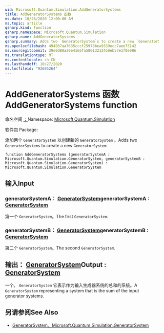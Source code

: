 ```yaml
---
uid: Microsoft.Quantum.Simulation.AddGeneratorSystems
title: AddGeneratorSystems 函数
ms.date: 10/26/2020 12:00:00 AM
ms.topic: article
qsharp.kind: function
qsharp.namespace: Microsoft.Quantum.Simulation
qsharp.name: AddGeneratorSystems
qsharp.summary: Adds two `GeneratorSystem`s to create a new `GeneratorSystem`.
ms.openlocfilehash: 494037aa7635cccf25978bea9339ecc7aee75142
ms.sourcegitcommit: 29e0d88a30e4166fa580132124b0eb57e1f0e986
ms.translationtype: MT
ms.contentlocale: zh-CN
ms.lasthandoff: 10/27/2020
ms.locfileid: "92695264"
---
```

# <a name="addgeneratorsystems-function"></a><span data-ttu-id="785c7-102">AddGeneratorSystems 函数</span><span class="sxs-lookup"><span data-stu-id="785c7-102">AddGeneratorSystems function</span></span>

<span data-ttu-id="785c7-103">命名空间 [：](xref:Microsoft.Quantum.Simulation)</span><span class="sxs-lookup"><span data-stu-id="785c7-103">Namespace: [Microsoft.Quantum.Simulation](xref:Microsoft.Quantum.Simulation)</span></span>

<span data-ttu-id="785c7-104">软件包 [](https://nuget.org/packages/)</span><span class="sxs-lookup"><span data-stu-id="785c7-104">Package: [](https://nuget.org/packages/)</span></span>


<span data-ttu-id="785c7-105">添加两个 `GeneratorSystem` 以创建新的 `GeneratorSystem` 。</span><span class="sxs-lookup"><span data-stu-id="785c7-105">Adds two `GeneratorSystem`s to create a new `GeneratorSystem`.</span></span>

```qsharp
function AddGeneratorSystems (generatorSystemA : Microsoft.Quantum.Simulation.GeneratorSystem, generatorSystemB : Microsoft.Quantum.Simulation.GeneratorSystem) : Microsoft.Quantum.Simulation.GeneratorSystem
```


## <a name="input"></a><span data-ttu-id="785c7-106">输入</span><span class="sxs-lookup"><span data-stu-id="785c7-106">Input</span></span>

### <a name="generatorsystema--generatorsystem"></a><span data-ttu-id="785c7-107">generatorSystemA： [GeneratorSystem](xref:Microsoft.Quantum.Simulation.GeneratorSystem)</span><span class="sxs-lookup"><span data-stu-id="785c7-107">generatorSystemA : [GeneratorSystem](xref:Microsoft.Quantum.Simulation.GeneratorSystem)</span></span>

<span data-ttu-id="785c7-108">第一个 `GeneratorSystem`。</span><span class="sxs-lookup"><span data-stu-id="785c7-108">The first `GeneratorSystem`.</span></span>


### <a name="generatorsystemb--generatorsystem"></a><span data-ttu-id="785c7-109">generatorSystemB： [GeneratorSystem](xref:Microsoft.Quantum.Simulation.GeneratorSystem)</span><span class="sxs-lookup"><span data-stu-id="785c7-109">generatorSystemB : [GeneratorSystem](xref:Microsoft.Quantum.Simulation.GeneratorSystem)</span></span>

<span data-ttu-id="785c7-110">第二个 `GeneratorSystem`。</span><span class="sxs-lookup"><span data-stu-id="785c7-110">The second `GeneratorSystem`.</span></span>



## <a name="output--generatorsystem"></a><span data-ttu-id="785c7-111">输出： [GeneratorSystem](xref:Microsoft.Quantum.Simulation.GeneratorSystem)</span><span class="sxs-lookup"><span data-stu-id="785c7-111">Output : [GeneratorSystem](xref:Microsoft.Quantum.Simulation.GeneratorSystem)</span></span>

<span data-ttu-id="785c7-112">一个， `GeneratorSystem` 它表示作为输入生成器系统的总和的系统。</span><span class="sxs-lookup"><span data-stu-id="785c7-112">A `GeneratorSystem` representing a system that is the sum of the input generator systems.</span></span>

## <a name="see-also"></a><span data-ttu-id="785c7-113">另请参阅</span><span class="sxs-lookup"><span data-stu-id="785c7-113">See Also</span></span>

- [<span data-ttu-id="785c7-114">GeneratorSystem。</span><span class="sxs-lookup"><span data-stu-id="785c7-114">Microsoft.Quantum.Simulation.GeneratorSystem</span></span>](xref:Microsoft.Quantum.Simulation.GeneratorSystem)